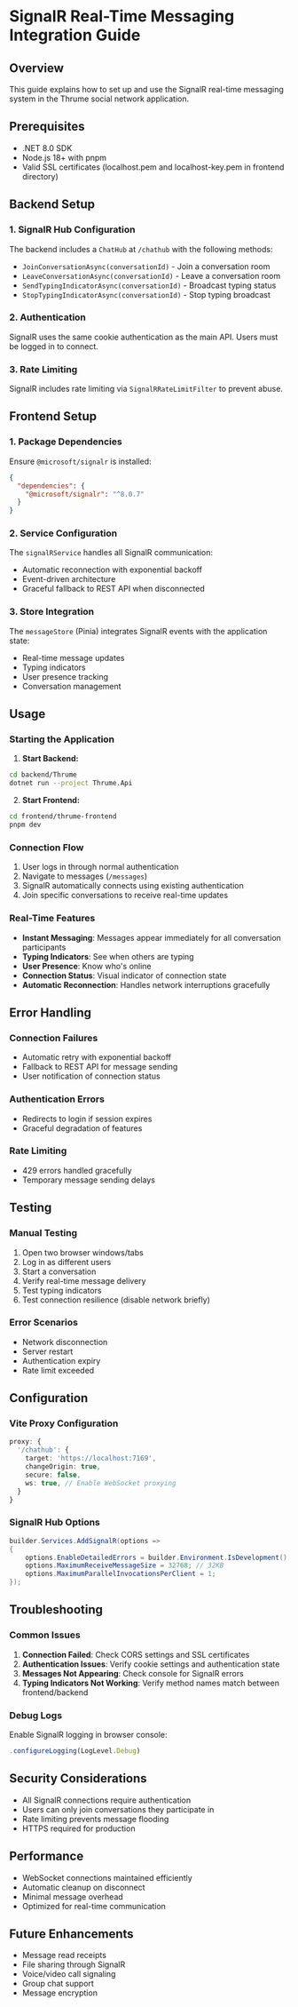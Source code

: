 # SignalR Real-Time Messaging Integration Guide

## Overview
This guide explains how to set up and use the SignalR real-time messaging system in the Thrume social network application.

## Prerequisites
- .NET 8.0 SDK
- Node.js 18+ with pnpm
- Valid SSL certificates (localhost.pem and localhost-key.pem in frontend directory)

## Backend Setup

### 1. SignalR Hub Configuration
The backend includes a `ChatHub` at `/chathub` with the following methods:
- `JoinConversationAsync(conversationId)` - Join a conversation room
- `LeaveConversationAsync(conversationId)` - Leave a conversation room  
- `SendTypingIndicatorAsync(conversationId)` - Broadcast typing status
- `StopTypingIndicatorAsync(conversationId)` - Stop typing broadcast

### 2. Authentication
SignalR uses the same cookie authentication as the main API. Users must be logged in to connect.

### 3. Rate Limiting
SignalR includes rate limiting via `SignalRRateLimitFilter` to prevent abuse.

## Frontend Setup

### 1. Package Dependencies
Ensure `@microsoft/signalr` is installed:
```json
{
  "dependencies": {
    "@microsoft/signalr": "^8.0.7"
  }
}
```

### 2. Service Configuration
The `signalRService` handles all SignalR communication:
- Automatic reconnection with exponential backoff
- Event-driven architecture
- Graceful fallback to REST API when disconnected

### 3. Store Integration
The `messageStore` (Pinia) integrates SignalR events with the application state:
- Real-time message updates
- Typing indicators
- User presence tracking
- Conversation management

## Usage

### Starting the Application

1. **Start Backend:**
```bash
cd backend/Thrume
dotnet run --project Thrume.Api
```

2. **Start Frontend:**
```bash
cd frontend/thrume-frontend
pnpm dev
```

### Connection Flow

1. User logs in through normal authentication
2. Navigate to messages (`/messages`)
3. SignalR automatically connects using existing authentication
4. Join specific conversations to receive real-time updates

### Real-Time Features

- **Instant Messaging**: Messages appear immediately for all conversation participants
- **Typing Indicators**: See when others are typing
- **User Presence**: Know who's online
- **Connection Status**: Visual indicator of connection state
- **Automatic Reconnection**: Handles network interruptions gracefully

## Error Handling

### Connection Failures
- Automatic retry with exponential backoff
- Fallback to REST API for message sending
- User notification of connection status

### Authentication Errors
- Redirects to login if session expires
- Graceful degradation of features

### Rate Limiting
- 429 errors handled gracefully
- Temporary message sending delays

## Testing

### Manual Testing
1. Open two browser windows/tabs
2. Log in as different users
3. Start a conversation
4. Verify real-time message delivery
5. Test typing indicators
6. Test connection resilience (disable network briefly)

### Error Scenarios
- Network disconnection
- Server restart
- Authentication expiry
- Rate limit exceeded

## Configuration

### Vite Proxy Configuration
```typescript
proxy: {
  '/chathub': {
    target: 'https://localhost:7169',
    changeOrigin: true,
    secure: false,
    ws: true, // Enable WebSocket proxying
  }
}
```

### SignalR Hub Options
```csharp
builder.Services.AddSignalR(options =>
{
    options.EnableDetailedErrors = builder.Environment.IsDevelopment();
    options.MaximumReceiveMessageSize = 32768; // 32KB
    options.MaximumParallelInvocationsPerClient = 1;
});
```

## Troubleshooting

### Common Issues

1. **Connection Failed**: Check CORS settings and SSL certificates
2. **Authentication Issues**: Verify cookie settings and authentication state
3. **Messages Not Appearing**: Check console for SignalR errors
4. **Typing Indicators Not Working**: Verify method names match between frontend/backend

### Debug Logs
Enable SignalR logging in browser console:
```typescript
.configureLogging(LogLevel.Debug)
```

## Security Considerations

- All SignalR connections require authentication
- Users can only join conversations they participate in
- Rate limiting prevents message flooding
- HTTPS required for production

## Performance

- WebSocket connections maintained efficiently
- Automatic cleanup on disconnect
- Minimal message overhead
- Optimized for real-time communication

## Future Enhancements

- Message read receipts
- File sharing through SignalR
- Voice/video call signaling
- Group chat support
- Message encryption